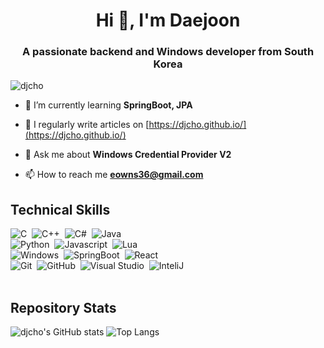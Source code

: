 <h1 align="center">Hi 👋, I'm Daejoon</h1>
<h3 align="center">A passionate backend and Windows developer from South Korea</h3>

<p align="left"> <img src="https://komarev.com/ghpvc/?username=djcho&label=Profile%20views&color=0e75b6&style=flat" alt="djcho" /> </p>

- 🌱 I’m currently learning **SpringBoot, JPA**

- 📝 I regularly write articles on [https://djcho.github.io/](https://djcho.github.io/)

- 💬 Ask me about **Windows Credential Provider V2**

- 📫 How to reach me **eowns36@gmail.com**


## Technical Skills
![C](https://shields.io/badge/C-004880?style=flat&logo=C&logoColor=A8B9CC&nbsp)&nbsp;
![C++](https://shields.io/badge/C%2B%2B-004880?style=flat&logo=C%2B%2B&logoColor=FFFFFF)&nbsp;
![C#](https://shields.io/badge/C%23-004880?style=flat&logo=csharp&logoColor=239120)&nbsp;
![Java](https://shields.io/badge/Java-004880?style=flat&logo=java&logoColor=FFFFFF)&nbsp;\
![Python](https://shields.io/badge/Python-004880?style=flat&logo=Python&logoColor=3776AB)&nbsp;
![Javascript](https://shields.io/badge/Javascript-004880?style=flat&logo=Javascript&logoColor=F7DF1E)&nbsp;
![Lua](https://shields.io/badge/LuaScript-004880?style=flat&logo=Lua&logoColor=2C2D72)&nbsp;\
![Windows](https://shields.io/badge/Windows-004880?style=flat&logo=Windows&logoColor=0078D6)&nbsp;
![SpringBoot](https://shields.io/badge/Spring%20Boot-004880?style=flat&logo=SpringBoot&logoColor=6DB33F)&nbsp;
![React](https://shields.io/badge/React-004880?style=flat&logo=React&logoColor=61DAFB)&nbsp;\
![Git](https://shields.io/badge/Git-004880?style=flat&logo=Git&logoColor=F05032)&nbsp;
![GitHub](https://shields.io/badge/Github-004880?style=flat&logo=Github&logoColor=FFFFFF)&nbsp;
![Visual Studio](https://shields.io/badge/Visual%20Studio-004880?style=flat&logo=Visual%20Studio&logoColor=5C2D91)&nbsp;
![InteliJ](https://shields.io/badge/IntelliJ-004880?style=flat&logo=IntellijIDEA&logoColor=000000)&nbsp;\
<br/>

## Repository Stats
![djcho's GitHub stats](https://github-readme-stats.vercel.app/api?username=djcho&theme=aura&show_icons=true)
![Top Langs](https://github-readme-stats.vercel.app/api/top-langs/?username=djcho&layout=compact&theme=aura&card_width=200) 


